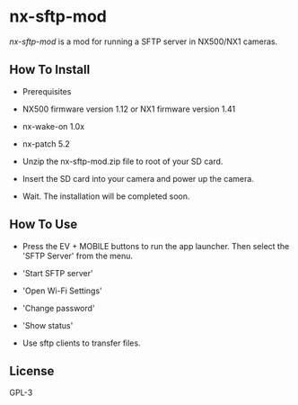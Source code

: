# nx-sftp-mod

*nx-sftp-mod* is a mod for running a SFTP server in NX500/NX1 cameras.

## How To Install

- Prerequisites
 - NX500 firmware version 1.12 or NX1 firmware version 1.41
 - nx-wake-on 1.0x
 - nx-patch 5.2

- Unzip the nx-sftp-mod.zip file to root of your SD card.
- Insert the SD card into your camera and power up the camera.
- Wait. The installation will be completed soon.

## How To Use

- Press the EV + MOBILE buttons to run the app launcher. Then select the 'SFTP Server' from the menu.
 - 'Start SFTP server'
 - 'Open Wi-Fi Settings'
 - 'Change password'
 - 'Show status'

- Use sftp clients to transfer files.

## License

GPL-3
